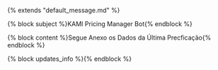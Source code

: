 {% extends "default_message.md" %}

{% block subject %}KAMI Pricing Manager Bot{% endblock %}

{% block content %}Segue Anexo os Dados da Última Precficação{% endblock %}

{% block updates_info %}{% endblock %}